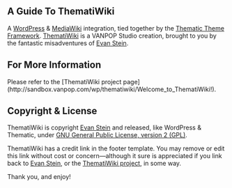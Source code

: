 
A Guide To ThematiWiki
----------------------

A [WordPress](http://wordpress.org) & [MediaWiki](http://mediawiki.org) integration, tied together by the [Thematic Theme Framework](http://themeshaper.com). [ThematiWiki](http://vanpop.com/thematiwiki) is a VANPOP Studio creation, brought to you by the fantastic misadventures of [Evan Stein](http://vanpop.com).

<h2>For More Information</h2>
<p>Please refer to the [ThematiWiki project page](http://sandbox.vanpop.com/wp/thematiwiki/Welcome_to_ThematiWiki!).

Copyright & License
-------------------

ThematiWiki is copyright [Evan Stein](http://vanpop.com/) and released, like WordPress & Thematic, under [GNU General Public License, version 2 (GPL)](http://www.gnu.org/licenses/old-licenses/gpl-2.0.html).

ThematiWiki has a credit link in the footer template. You may remove or edit this link without cost or concern—although it sure is appreciated if you link back to [Evan Stein](http://vanpop.com), or the [ThematiWiki project](http://vanpop.com/thematiwiki), in some way.

Thank you, and enjoy!
